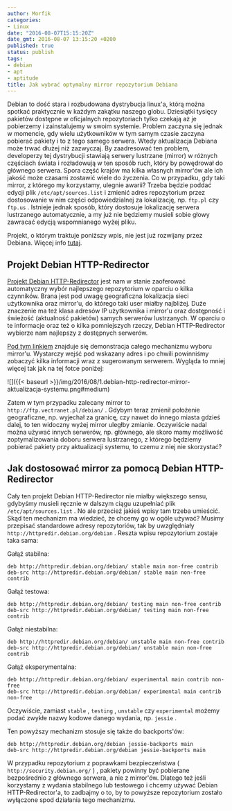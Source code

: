 ```yaml
---
author: Morfik
categories:
- Linux
date: "2016-08-07T15:15:20Z"
date_gmt: 2016-08-07 13:15:20 +0200
published: true
status: publish
tags:
- debian
- apt
- aptitude
title: Jak wybrać optymalny mirror repozytorium Debiana
---
```


Debian to dość stara i rozbudowana dystrybucja linux'a, którą można spotkać praktycznie w każdym
zakątku naszego globu. Dziesiątki tysięcy pakietów dostępne w oficjalnych repozytoriach tylko
czekają aż je pobierzemy i zainstalujemy w swoim systemie. Problem zaczyna się jednak w momencie,
gdy wielu użytkowników w tym samym czasie zaczyna pobierać pakiety i to z tego samego serwera. Wtedy
aktualizacja Debiana może trwać dłużej niż zazwyczaj. By zaadresować ten problem, developerzy tej
dystrybucji stawiają serwery lustrzane (mirror) w różnych częściach świata i rozładowują w ten
sposób ruch, który by powędrował do głównego serwera. Spora część krajów ma kilka własnych
mirror'ów ale ich jakość może czasami zostawić wiele do życzenia. Co w przypadku, gdy taki mirror,
z którego my korzystamy, ulegnie awarii? Trzeba będzie poddać edycji plik `/etc/apt/sources.list` i
zmienić adres repozytorium przez dostosowanie w nim części odpowiedzialnej za lokalizację, np.
`ftp.pl` czy `ftp.us` . Istnieje jednak sposób, który dostosuje lokalizację serwera lustrzanego
automatycznie, a my już nie będziemy musieli sobie głowy zawracać edycją wspomnianego wyżej pliku.

Projekt, o którym traktuje poniższy wpis, nie jest już rozwijany przez Debiana. Więcej info
[tutaj](https://wiki.debian.org/DebianGeoMirror).

<!--more-->
## Projekt Debian HTTP-Redirector

[Projekt Debian HTTP-Redirector](http://httpredir.debian.org/) jest nam w stanie zaoferować
automatyczny wybór najlepszego repozytorium w oparciu o kilka czynników. Brana jest pod uwagę
geograficzna lokalizacja sieci użytkownika oraz mirror'u, do którego taki user miałby najbliżej.
Duże znaczenie ma też klasa adresów IP użytkownika i mirror'u oraz dostępność i świeżość
(aktualność pakietów) samych serwerów lustrzanych. W oparciu o te informacje oraz też o kilka
pomniejszych rzeczy, Debian HTTP-Redirector wybierze nam najlepszy z dostępnych serwerów.

[Pod tym linkiem](http://httpredir.debian.org/demo.html) znajduje się demonstracja całego mechanizmu
wyboru mirror'u. Wystarczy wejść pod wskazany adres i po chwili powinniśmy zobaczyć kilka informacji
wraz z sugerowanym serwerem. Wygląda to mniej więcej tak jak na tej fotce poniżej:

![]({{< baseurl >}}/img/2016/08/1.debian-http-redirector-mirror-aktualizacja-systemu.png#medium)

Zatem w tym przypadku zalecany mirror to `http://ftp.vectranet.pl/debian/` . Gdybym teraz zmienił
położenie geograficzne, np. wyjechał za granicę, czy nawet do innego miasta gdzieś dalej, to ten
widoczny wyżej mirror uległby zmianie. Oczywiście nadal można używać innych serwerów, np. głównego,
ale skoro mamy możliwość zoptymalizowania doboru serwera lustrzanego, z którego będziemy pobierać
pakiety przy aktualizacji systemu, to czemu z niej nie skorzystać?

## Jak dostosować mirror za pomocą Debian HTTP-Redirector

Cały ten projekt Debian HTTP-Redirector nie miałby większego sensu, gdybyśmy musieli ręcznie w
dalszym ciągu uzupełniać plik `/etc/apt/sources.list` . No ale przecież jakieś wpisy tam trzeba
umieścić. Skąd ten mechanizm ma wiedzieć, że chcemy go w ogóle używać? Musimy przepisać standardowe
adresy repozytoriów, tak by uwzględniały `http://httpredir.debian.org/debian` . Reszta wpisu
repozytorium zostaje taka sama:

Gałąź stabilna:

    deb http://httpredir.debian.org/debian/ stable main non-free contrib
    deb-src http://httpredir.debian.org/debian/ stable main non-free contrib

Gałąź testowa:

    deb http://httpredir.debian.org/debian/ testing main non-free contrib
    deb-src http://httpredir.debian.org/debian/ testing main non-free contrib

Gałąź niestabilna:

    deb http://httpredir.debian.org/debian/ unstable main non-free contrib
    deb-src http://httpredir.debian.org/debian/ unstable main non-free contrib

Gałąź eksperymentalna:

    deb http://httpredir.debian.org/debian/ experimental main contrib non-free
    deb-src http://httpredir.debian.org/debian/ experimental main contrib non-free

Oczywiście, zamiast `stable` , `testing` , `unstable` czy `experimental` możemy podać zwykłe nazwy
kodowe danego wydania, np. `jessie` .

Ten powyższy mechanizm stosuje się także do backports'ów:

    deb http://httpredir.debian.org/debian jessie-backports main
    deb-src http://httpredir.debian.org/debian jessie-backports main

W przypadku repozytorium z poprawkami bezpieczeństwa ( `http://security.debian.org/` ) , pakiety
powinny być pobierane bezpośrednio z głównego serwera, a nie z mirror'ów. Dlatego też jeśli
korzystamy z wydania stabilnego lub testowego i chcemy używać Debian HTTP-Redirector'a, to zadbajmy
o to, by to powyższe repozytorium zostało wyłączone spod działania tego mechanizmu.
